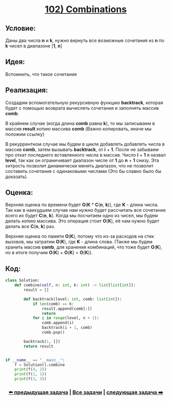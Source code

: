 <div align='center'>
<h1><a href='https://leetcode.com/problems/combinations/description/'><strong>102) Combinations</strong></a></h1>
</div>

## **Условие:**

Даны два числа **n** и **k**, нужно вернуть все возможные сочетания из **n** по **k** чисел в диапазоне [**1**, **n**]

## **Идея:**

Вспомнить, что такое сочетания

## **Реализация:**

Создадим вспомогательную рекурсивную функцию **backtrack**, которая будет с помощью возврата вычислять сочетания и заполнять массив **comb**.

В крайнем случае (когда длина **comb** равна **k**), то мы записываем в массив **result** копию массива **comb** (Важно копировать, иначе мы положим ссылку)

В рекуррентном случае мы будем в цикле добавлять добавлять числа в массив **comb**, затем вызывать **backtrack**, от **i** + **1**. После не забываем про откат последнего вставленного числа в массив. Число **i** + **1** я назвал **level**, так как он ограничивает диапазон числе от **1** до **n** + **1** снизу. Эта хитрость позволит динамически менять диапазон, что не позволит составить сочетания с одинаковыми числами (Это бы славно было бы доказать).



## **Оценка:**

Верхняя оценка по времени будет **O**(**K** * **C**(**n**, **k**)), где **K** - длина числа. Так как в наихудшем случае нам нужно будет рассчитать все сочетание всего их будет **C**(**n**, **k**). Когда мы посчитаем одно из чисел, мы будем делать копию массива. Это операция стоит **O**(**K**), её нам нужно будет делать все **C**(**n**, **k**) раз.

Верхняя оценка по памяти **O**(**K**), потому что из-за расходов на стек вызовов, мы затратим **O**(**K**), где **K** - длина слова. (Также мы будем хранить массив **comb**, для хранения комбинаций, что тоже будет **O**(**K**), но в итоге получим **O**(**K**) + **O**(**K**) = **O**(**K**)).

## Код:
```python
class Solution:
    def combine(self, n: int, k: int) -> list[list[int]]:
        result = []

        def backtrack(level: int, comb: list[int]):
            if len(comb) == k:
                result.append(comb[:])
                return
            for i in range(level, n + 1):
                comb.append(i)
                backtrack(i + 1, comb)
                comb.pop()

        backtrack(1, [])
        return result


if __name__ == "__main__":
    f = Solution().combine
    print(f(4, 2))
    print(f(1, 1))
    print(f(3, 3))

```

<div align='center'><h3><a href='https://github.com/TAskMAster339/PythonAlgorithms/tree/main/101.Letter%20Combinations%20of%20a%20Phone%20Number'>⬅️ предыдущая задача</a>&nbsp;|&nbsp;<a href='https://github.com/TAskMAster339/PythonAlgorithms/tree/main/README.md'>Все задачи</a>&nbsp;|&nbsp;<a href='https://github.com/TAskMAster339/PythonAlgorithms/tree/main/103.Permutations'>следующая задача ➡️</a></h3></div>